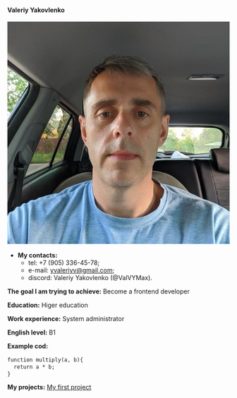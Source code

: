 #### Valeriy Yakovlenko
![My photo](image.jpg)

- **My contacts:**
   - tel: +7 (905) 336-45-78;
   - e-mail: yvaleriyv@gmail.com;
   - discord: Valeriy Yakovlenko (@ValVYMax).

**The goal I am trying to achieve:**
Become a frontend developer

**Education:**
Higer education

**Work experience:**
System administrator

**English level:**
B1

**Example cod:**
```
function multiply(a, b){
  return a * b;
}
```
**My projects:**
[My first project](https://ValVYMax.github.io/rsschool-cv/cv)
